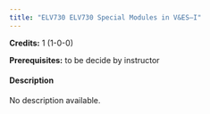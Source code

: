 ```yaml
---
title: "ELV730 ELV730 Special Modules in V&ES–I"
---
```

**Credits:** 1 (1-0-0)

**Prerequisites:** to be decide by instructor

#### Description
No description available.